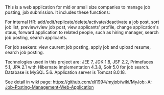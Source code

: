 This is a web application for mid or small size companies to manage job posting, job submission.
It includes these functions:

For internal HR: add/edit/replicate/delete/activate/deactivate a job post, sort job list, preview/view job post, view applicants' profile, change application's staus, forward application to related people, such as hiring manager, search job posting, search applicants.

For job seekers: view cuurent job posting,  apply job and upload resume, search job posting.

Technologies used in this project are: JEE 7, JDK 1.8, JSF 2.2, Primefaces 5.1, JPA 2.1 with Hibernate implementation 4.3.8, 
Solr 5.0 for job search. Database is MySQL 5.6. Application server is Tomcat 8.0.18.

See detail in wiki page: https://github.com/xli1994/myjob/wiki/MyJob:-A-Job-Posting-Management-Web-Application
